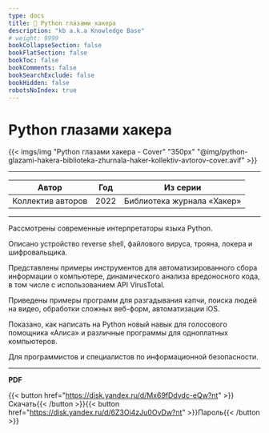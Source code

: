 ```yaml
---
type: docs
title: 🔷 Python глазами хакера
description: "kb a.k.a Knowledge Base"
# weight: 9999
bookCollapseSection: false
bookFlatSection: false
bookToc: false
bookComments: false
bookSearchExclude: false
bookHidden: false
robotsNoIndex: true
---
```


# Python глазами хакера

{{< imgs/img "Python глазами хакера - Cover" "350px" "@img/python-glazami-hakera-biblioteka-zhurnala-haker-kollektiv-avtorov-cover.avif" >}}

---

|       Автор       | Год  |          Из серии          |
| :---------------: | :--: | :------------------------: |
| Коллектив авторов | 2022 | Библиотека журнала «Хакер» |

---

Рассмотрены современные интерпретаторы языка Python.

Описано устройство reverse shell, файлового вируса, трояна, локера и шифровальщика.

Представлены примеры инструментов для автоматизированного сбора информации о компьютере, динамического анализа вредоносного кода, в том числе с использованием API VirusTotal.

Приведены примеры программ для разгадывания капчи, поиска людей на видео, обработки сложных веб-форм, автоматизации iOS.

Показано, как написать на Python новый навык для голосового помощника «Алиса» и различные программы для одноплатных компьютеров.

Для программистов и специалистов по информационной безопасности.

---

**PDF**

{{< button href="https://disk.yandex.ru/d/Mx69fDdvdc-eQw?nt" >}}Скачать{{< /button >}}{{< button href="https://disk.yandex.ru/d/6Z3Oi4zJu0OvDw?nt" >}}Пароль{{< /button >}}
